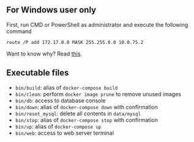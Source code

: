 ## For Windows user only
First, run CMD or PowerShell as administrator and execute the following command

    route /P add 172.17.0.0 MASK 255.255.0.0 10.0.75.2

Want to know why? Read [this](https://forums.docker.com/t/connecting-to-containers-ip-address/18817).

## Executable files
- `bin/build`: alias of `docker-compose build`
- `bin/clean`: perform `docker image prune` to remove unused images
- `bin/db`: access to database console
- `bin/down`: alias of `docker-compose down` with confirmation
- `bin/reset_mysql`: delete all contents in `data/mysql`
- `bin/stop`: alias of `docker-compose stop` with confirmation
- `bin/up`: alias of `docker-compose up`
- `bin/web`: access to web server terminal